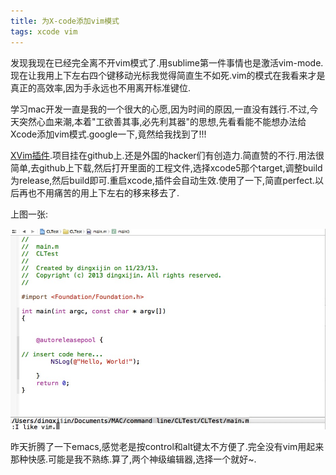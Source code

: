 ```yaml
---
title: 为X-code添加vim模式
tags: xcode vim
---
```


发现我现在已经完全离不开vim模式了.用sublime第一件事情也是激活vim-mode.现在让我用上下左右四个键移动光标我觉得简直生不如死.vim的模式在我看来才是真正的高效率,因为手永远也不用离开标准键位.

学习mac开发一直是我的一个很大的心愿,因为时间的原因,一直没有践行.不过,今天突然心血来潮,本着"工欲善其事,必先利其器"的思想,先看看能不能想办法给Xcode添加vim模式.google一下,竟然给我找到了!!!


[XVim插件](http://programming.jugglershu.net/softwares/xvim.html).项目挂在github上.还是外国的hacker们有创造力.简直赞的不行.用法很简单,去github上下载,然后打开里面的工程文件,选择xcode5那个target,调整build为release,然后build即可.重启xcode,插件会自动生效.使用了一下,简直perfect.以后再也不用痛苦的用上下左右的移来移去了.

上图一张:

![](/assets/post_image/2013-11-24/vim.jpg)

昨天折腾了一下emacs,感觉老是按control和alt键太不方便了.完全没有vim用起来那种快感.可能是我不熟练.算了,两个神级编辑器,选择一个就好~.

